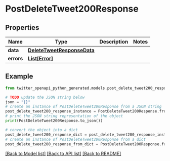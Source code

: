 # PostDeleteTweet200Response


## Properties

Name | Type | Description | Notes
------------ | ------------- | ------------- | -------------
**data** | [**DeleteTweetResponseData**](DeleteTweetResponseData.md) |  | 
**errors** | [**List[Error]**](Error.md) |  | 

## Example

```python
from twitter_openapi_python_generated.models.post_delete_tweet200_response import PostDeleteTweet200Response

# TODO update the JSON string below
json = "{}"
# create an instance of PostDeleteTweet200Response from a JSON string
post_delete_tweet200_response_instance = PostDeleteTweet200Response.from_json(json)
# print the JSON string representation of the object
print(PostDeleteTweet200Response.to_json())

# convert the object into a dict
post_delete_tweet200_response_dict = post_delete_tweet200_response_instance.to_dict()
# create an instance of PostDeleteTweet200Response from a dict
post_delete_tweet200_response_from_dict = PostDeleteTweet200Response.from_dict(post_delete_tweet200_response_dict)
```
[[Back to Model list]](../README.md#documentation-for-models) [[Back to API list]](../README.md#documentation-for-api-endpoints) [[Back to README]](../README.md)



